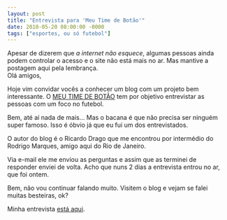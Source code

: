 ```yaml
---
layout: post
title: "Entrevista para 'Meu Time de Botão'"
date: 2010-05-20 08:00:00 -0000
tags: ["esportes, ou só futebol"]
---
```

<div class="aviso">Apesar de dizerem que <i>a internet não esquece</i>, algumas pessoas ainda podem controlar o acesso e o site não está mais no ar. Mas mantive a postagem aqui pela lembrança.</div>
Olá amigos,

Hoje vim convidar vocês a conhecer um blog com um projeto bem interessante. O <a href="http://meutimedebotao.blogspot.com/">MEU TIME DE BOTÃO</a> tem por objetivo entrevistar as pessoas com um foco no futebol.

Bem, até aí nada de mais… Mas o bacana é que não precisa ser ninguém super famoso. Isso é óbvio já que eu fui um dos entrevistados.

O autor do blog é o Ricardo Drago que me encontrou por intermédio do Rodrigo Marques, amigo aqui do Rio de Janeiro.

Via e-mail ele me enviou as perguntas e assim que as terminei de responder enviei de volta. Acho que nuns 2 dias a entrevista entrou no ar, que foi ontem.

Bem, não vou continuar falando muito. Visitem o blog e vejam se  falei muitas besteiras, ok?

Minha entrevista <a href="http://meutimedebotao.blogspot.com/">está aqui</a>.